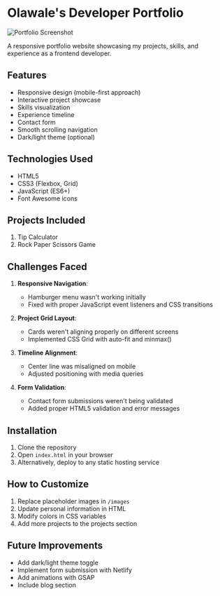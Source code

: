 # Olawale's Developer Portfolio

![Portfolio Screenshot](./screenshots/portfolio.png)

A responsive portfolio website showcasing my projects, skills, and experience as a frontend developer.

## Features
- Responsive design (mobile-first approach)
- Interactive project showcase
- Skills visualization
- Experience timeline
- Contact form
- Smooth scrolling navigation
- Dark/light theme (optional)

## Technologies Used
- HTML5
- CSS3 (Flexbox, Grid)
- JavaScript (ES6+)
- Font Awesome icons

## Projects Included
1. Tip Calculator
2. Rock Paper Scissors Game

## Challenges Faced
1. **Responsive Navigation**:
   - Hamburger menu wasn't working initially
   - Fixed with proper JavaScript event listeners and CSS transitions

2. **Project Grid Layout**:
   - Cards weren't aligning properly on different screens
   - Implemented CSS Grid with auto-fit and minmax()

3. **Timeline Alignment**:
   - Center line was misaligned on mobile
   - Adjusted positioning with media queries

4. **Form Validation**:
   - Contact form submissions weren't being validated
   - Added proper HTML5 validation and error messages

## Installation
1. Clone the repository
2. Open `index.html` in your browser
3. Alternatively, deploy to any static hosting service

## How to Customize
1. Replace placeholder images in `/images`
2. Update personal information in HTML
3. Modify colors in CSS variables
4. Add more projects to the projects section

## Future Improvements
- Add dark/light theme toggle
- Implement form submission with Netlify
- Add animations with GSAP
- Include blog section
